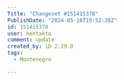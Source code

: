 ```yaml
---
Title: "Changeset #151415378"
PublishDate: "2024-05-16T15:52:28Z"
id: 151415378
user: kentakta
comment: update
created_by: iD 2.29.0
tags:
  - Montenegro

---
```

